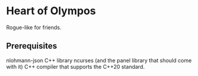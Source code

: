 # Heart of Olympos
Rogue-like for friends.


## Prerequisites
nlohmann-json C++ library
ncurses (and the panel library that should come with it)
C++ compiler that supports the C++20 standard.
